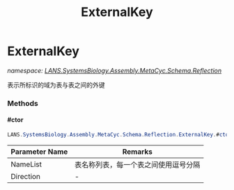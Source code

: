 ﻿---
title: ExternalKey
---

# ExternalKey
_namespace: [LANS.SystemsBiology.Assembly.MetaCyc.Schema.Reflection](N-LANS.SystemsBiology.Assembly.MetaCyc.Schema.Reflection.html)_

表示所标识的域为表与表之间的外键



### Methods

#### #ctor
```csharp
LANS.SystemsBiology.Assembly.MetaCyc.Schema.Reflection.ExternalKey.#ctor(System.String,System.String,LANS.SystemsBiology.Assembly.MetaCyc.Schema.Reflection.ExternalKey.Directions)
```


|Parameter Name|Remarks|
|--------------|-------|
|NameList|表名称列表，每一个表之间使用逗号分隔|
|Direction|-|



